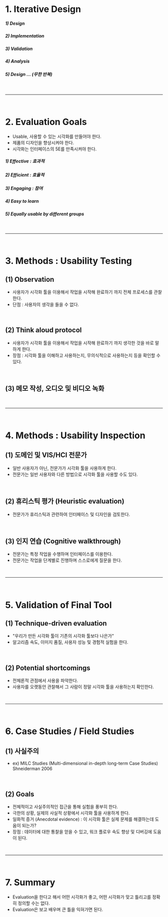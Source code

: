 # 1. Iterative Design
##### 1) Design
##### 2) Implementation
##### 3) Validation
##### 4) Analysis
##### 5) Design ... (무한 반복)

<br>
<hr>
<br>

# 2. Evaluation Goals
 - Usable, 사용할 수 있는 시각화를 만들어야 한다.
 - 제품의 디자인을 향상시켜야 한다.
 - 시각화는 인터페이스의 5E를 만족시켜야 한다.
#####  1) Effective : 효과적
#####  2) Efficient : 효율적
#####  3) Engaging : 참여
#####  4) Easy to learn
#####  5) Equally usable by different groups


<br>
<hr>
<br>


# 3. Methods : Usability Testing
## (1) Observation
  - 사용자가 시각화 툴을 이용해서 작업을 시작해 완료하기 까지 전체 프로세스를 관찰한다.
  - 단점 : 사용자의 생각을 들을 수 없다.

<br>

## (2) Think aloud protocol
  - 사용자가 시각화 툴을 이용해서 작업을 시작해 완료하기 까지 생각한 것을 바로 말하게 한다.
  - 장점 : 시각화 툴을 이해하고 사용하는지, 무의식적으로 사용하는지 등을 확인할 수 있다.

<br>

## (3) 메모 작성, 오디오 및 비디오 녹화


<br>
<hr>
<br>


# 4. Methods : Usability Inspection
## (1) 도메인 및 VIS/HCI 전문가
  - 일반 사용자가 아닌, 전문가가 시각화 툴을 사용하게 한다.
  - 전문가는 일반 사용자와 다른 방법으로 시각화 툴을 사용할 수도 있다.

<br>

## (2) 휴리스틱 평가 (Heuristic evaluation)
  - 전문가가 휴리스틱과 관련하여 인터페이스 및 디자인을 검토한다.

<br>

## (3) 인지 연습 (Cognitive walkthrough)
  - 전문가는 특정 작업을 수행하며 인터페이스를 이용한다.
  - 전문가는 작업을 단계별로 진행하며 스스로에게 질문을 한다.



<br>
<hr>
<br>

# 5. Validation of Final Tool
## (1) Technique-driven evaluation
  - "우리가 만든 시각화 툴이 기존의 시각화 툴보다 나은가"
  - 알고리즘 속도, 이미지 품질, 사용자 성능 및 경험적 실험을 한다.

<br>

## (2) Potential shortcomings
  - 전체론적 관점에서 사용을 파악한다.
  - 사용자를 오랫동안 관찰해서 그 사람이 정말 시각화 툴을 사용하는지 확인한다.


<br>
<hr>
<br>


# 6. Case Studies / Field Studies
## (1) 사실주의
  - ex) MILC Studies (Multi-dimensional in-depth long-term Case Studies) Shneiderman 2006

<br>

## (2) Goals
  - 전체적이고 사실주의적인 접근을 통해 실험을 풍부히 한다.
  - 극한의 상황, 실제의 사실적 상황에서 시각화 툴을 사용하게 한다.
  - 일화적 증거 (Anecdotal evidence) : 이 시각화 툴은 실제 문제를 해결하는데 도움이 되는가?
  - 장점 : 데이터에 대한 통찰을 얻을 수 있고, 워크 플로우 속도 향상 및 디버깅에 도움이 된다.


<br>
<hr>
<br>


# 7. Summary
  - Evaluation을 한다고 해서 어떤 시각화가 좋고, 어떤 시각화가 맞고 틀리고를 정확히 정의할 수는 없다.
  - Evaluation은 보고 배우며 큰 틀을 익혀가면 된다.
